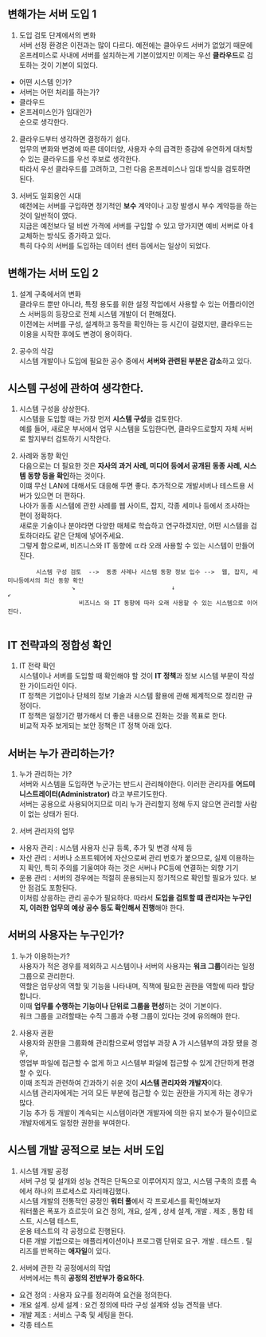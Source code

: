 ## 변해가는 서버 도입 1

1. 도입 검토 단계에서의 변화  
서버 선정 환경은 이전과는 많이 다르다. 예전에는 클아우드 서버가 없었기 때문에  
온프레미스로 사내에 서버를 설치하는게 기본이었지만 이제는 우선 **클라우드**로 검토하는 것이 기본이 되었다.  
* 어떤 시스템 인가?
* 서버는 어떤 처리를 하는가?
* 클라우드
* 온프레미스인가 임대인가  
순으로 생각한다.  

2. 클라우드부터 생각하면 결정하기 쉽다.  
업무의 변화와 변경에 따른 데이터양, 사용자 수의 급격한 증감에 유연하게 대처할 수 있는 클라우드를 우선 후보로 생각한다.  
따라서 우선 클라우드를 고려하고, 그런 다음 온프레미스나 임대 방식을 검토하면 된다.  

3. 서버도 일회용인 시대  
예전에는 서버를 구입하면 정기적인 **보수** 계약이나 고장 발생시 부수 계약등을 하는 것이 일반적이 였다.  
지금은 예전보다 덜 비싼 가격에 서버를 구입할 수 있고 망가지면 예비 서버로 아ㅖ 교체하는 방식도 증가하고 있다.  
특히 다수의 서버를 도입하는 데이터 센터 등에서는 일상이 되었다.  


## 변해가는 서버 도입 2  

1. 설계 구축에서의 변화  
클라우드 뿐만 아니라, 특정 용도를 위한 설정 작업에서 사용할 수 있는 어플라이언스 서버등의 등장으로 전체 시스템 개발이 더 편해졌다.  
이전에는 서버를 구성, 설계하고 동작을 확인하는 등 시간이 걸렸지만, 클라우드는 이용을 시작한 후에도 변경이 용이하다.  

2. 공수의 삭감  
시스템 개발이나 도입에 필요한 공수 중에서 **서버와 관련된 부분은 감소**하고 있다.  

## 시스템 구성에 관하여 생각한다.  

1. 시스템 구성을 상상한다.  
시스템을 도입할 때는 가장 먼저 **시스템 구성**을 검토한다.  
예를 들어, 새로운 부서에서 업무 시스템을 도입한다면, 클라우드로할지 자체 서버로 할지부터 검토하기 시작한다.  

2. 사례와 동향 확인  
다음으로는 더 필요한 것은 **자사의 과거 사례, 미디어 등에서 공개된 동종 사례, 시스템 동향 등을 확인**하는 것이다.  
이떄 무선 LAN에 대해서도 대응해 두면 좋다. 추가적으로 개발서버나 테스트용 서버가 있으면 더 편하다.  
나아가 동종 시스템에 관한 사례를 웹 사이트, 잡지, 각종 세미나 등에서 조사하는 편이 정확하다.  
새로운 기술이나 분야라면 다양한 매체로 학습하고 연구하겠지만, 어떤 시스템을 검토하더라도 같은 단체에 넣어주세요.  
그렇게 함으로써, 비즈니스와 IT 동향에 ㄸ라 오래 사용할 수 있는 시스템이 만들어 진다.  
```
        시스템 구성 검토  -->  동종 사례나 시스템 동향 정보 입수 -->  웹, 잡지, 세미나등에서의 최신 동향 확인
                  ↘                           ↓                               ↙
                    비즈니스 와 IT 동향에 따라 오래 사용할 수 있는 시스템으로 이어진다.
                  
```  

## IT 전략과의 정합성 확인  

1. IT 전략 확인  
시스템이나 서버를 도입할 때 확인해야 할 것이 **IT 정책**과 정보 시스템 부문이 작성한 가이드라인 이다.  
IT 정책은 기업이나 단체의 정보 기술과 시스템 활용에 관해 체계적으로 정리한 규정이다.  
IT 정책은 일정기간 평가해서 더 좋은 내용으로 진화는 것을 목표로 한다.  
비교적 자주 보게되는 보안 정책은 IT 정책 아래 있다.  

## 서버는 누가 관리하는가?  

1. 누가 관리하는 가?  
서버와 시스템을 도입하면 누군가는 반드시 관리해야한다. 이러한 관리자를 **어드미니스트레이터(Administrator)** 라고 부르기도한다.  
서버는 공용으로 사용되어지므로 미리 누가 관리할지 정해 두지 않으면 관리할 사람이 없는 상태가 된다.  

2. 서버 관리자의 업무  
* 사용자 관리 : 시스템 사용자 신규 등록,  추가 및 변경 삭제 등
* 자산 관리 : 서버나 소프트웨어에 자산으로써 관리 번호가 붙으므로, 실제 이용하는지 확인, 특히 주의를 기울여야 하는 것은 서버나 PC등에 연결하는 외향 기기
* 운용 관리 : 서버의 경우에는 적절히 운용되는지 정기적으로 확인할 필요가 있다. 보안 점검도 포함된다.  
이처럼 상응하는 관리 공수가 필요하다. 따라서 **도입을 검토할 떄 관리자는 누구인지, 이러한 업무의 예상 공수 등도 확인해서 진행**해야 한다.  

## 서버의 사용자는 누구인가?

1. 누가 이용하는가?  
사용자가 적은 경우를 제외하고 시스템이나 서버의 사용자는 **워크 그룹**이라는 일정 그룹으로 관리한다.  
역할은 업무상의 역할 및 기능을 나타내며, 직책에 필요한 권한을 역할에 따라 할당합니다.  
이때 **업무를 수행하는 기능이나 단위로 그룹을 편성**하는 것이 기본이다.  
워크 그룹을 고려할때는 수직 그룹과 수평 그룹이 있다는 것에 유의해야 한다.  

2. 사용자 권환  
사용자와 권한을 그룹화해 관리함으로써 영업부 과장 A 가 시스템부의 과장 됐을 경우,  
영업부 파일에 접근할 수 없게 하고 시스템부 파일에 접근할 수 있게 간단하게 편경할 수 있다.  
이때 조직과 관련하여 간과하기 쉬운 것이 **시스템 관리자와 개발자**이다.  
시스템 관리자에게는 거의 모든 부분에 접근할 수 있는 권한을 가지게 하는 경우가 많다.  
기능 추가 등 개발이 계속되는 시스템이라면 개발자에 의한 유지 보수가 필수이므로 개발자에게도 일정한 권한을 부여한다.  

## 시스템 개발 공적으로 보는 서버 도입  

1. 시스템 개발 공정  
서버 구성 및 설개와 성능 견적은 단독으로 이루어지지 않고, 시스템 구축의 흐름 속에서 하나의 프로세스로 자리매김했다.  
시스템 개발의 전통적인 공정인 **워터 풀**에서 각 프로세스를 확인해보자  
워터풀은 폭포가 흐르듯이 요건 정의, 개요, 설계 , 상세 설계, 개발 . 제조 , 통합 테스트, 시스템 테스트,  
운용 테스트의 각 공정으로 진행된다.  
다른 개발 기법으로는 애플리케이션이나 프로그램 단위로 요구. 개발 . 테스트 . 릴리즈를 반복하는 **애자일**이 있다.  

2. 서버에 관한 각 공정에서의 작업  
서버에서는 특히 **공정의 전반부가 중요하다.**  
* 요건 정의 : 사용자 요구를 정리하여 요건을 정의한다.
* 개요 설계. 상세 설계 : 요건 정의에 따라 구성 설계와 성능 견적을 낸다.
* 개발 제조 : 서비스 구축 및 세팅을 한다.
* 각종 테스트
